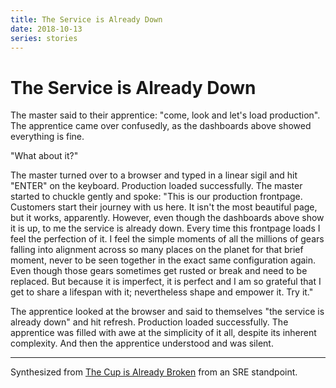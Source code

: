 ```yaml
---
title: The Service is Already Down
date: 2018-10-13
series: stories
---
```


# The Service is Already Down

The master said to their apprentice: "come, look and let's load production". The apprentice came over confusedly, as the dashboards above showed everything is fine.

"What about it?"

The master turned over to a browser and typed in a linear sigil and hit "ENTER" on the keyboard. Production loaded successfully. The master started to chuckle gently and spoke: "This is our production frontpage. Customers start their journey with us here. It isn't the most beautiful page, but it works, apparently. However, even though the dashboards above show it is up, to me the service is already down. Every time this frontpage loads I feel the perfection of it. I feel the simple moments of all the millions of gears falling into alignment across so many places on the planet for that brief moment, never to be seen together in the exact same configuration again. Even though those gears sometimes get rusted or break and need to be replaced. But because it is imperfect, it is perfect and I am so grateful that I get to share a lifespan with it; nevertheless shape and empower it. Try it."

The apprentice looked at the browser and said to themselves "the service is already down" and hit refresh. Production loaded successfully. The apprentice was filled with awe at the simplicity of it all, despite its inherent complexity. And then the apprentice understood and was silent.

---

Synthesized from [The Cup is Already Broken](https://write.as/excerpts/this-cup-is-already-broken) from an SRE standpoint.
